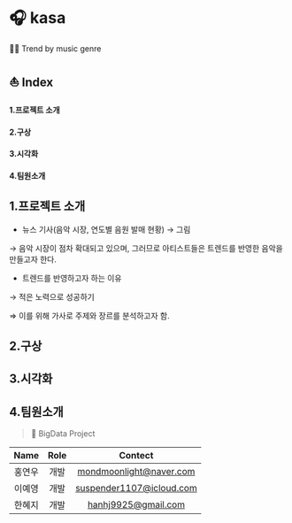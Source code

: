 # 🎧 kasa
💃🏻 Trend by music genre 

## ⛵ Index 
#### 1.프로젝트 소개
#### 2.구상 
#### 3.시각화 
#### 4.팀원소개

## 1.프로젝트 소개 
- 뉴스 기사(음악 시장, 연도별 음원 발매 현황) → 그림

→ 음악 시장이 점차 확대되고 있으며, 그러므로 아티스트들은 트렌드를 반영한 음악을 만들고자 한다.

- 트렌드를 반영하고자 하는 이유

→ 적은 노력으로 성공하기

⇒ 이를 위해 가사로 주제와 장르를 분석하고자 함.

## 2.구상   
## 3.시각화 
 
## 4.팀원소개
> 🧊 BigData Project

| Name | Role | Contect |   
|:---:|:---:|:---:| 
|홍연우| 개발 | mondmoonlight@naver.com |   
|이예영| 개발 | suspender1107@icloud.com |
|한혜지| 개발 | hanhj9925@gmail.com |

